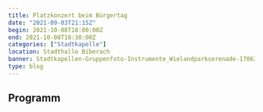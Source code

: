 ```yaml
---
title: Platzkonzert beim Bürgertag
date: "2021-09-03T21:15Z"
begin: 2021-10-08T18:00:00Z
end: 2021-10-08T18:30:00Z
categories: ["Stadtkapelle"]
location: Stadthalle Biberach
banner: Stadtkapellen-Gruppenfoto-Instrumente_Wielandparkserenade-170630_01_Web.jpg
type: blog
---
```

## Programm


